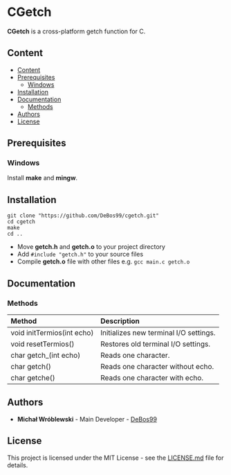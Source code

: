 # CGetch

**CGetch** is a cross-platform getch function for C.

## Content

- [Content](#content)
- [Prerequisites](#prerequisites)
  - [Windows](#windows)
- [Installation](#installation)
- [Documentation](#documentation)
  - [Methods](#methods)
- [Authors](#authors)
- [License](#license)

## Prerequisites

### Windows

Install **make** and **mingw**.

## Installation

```
git clone "https://github.com/DeBos99/cgetch.git"
cd cgetch
make
cd ..
```

* Move **getch.h** and **getch.o** to your project directory
* Add `#include "getch.h"` to your source files
* Compile **getch.o** file with other files e.g. `gcc main.c getch.o`

## Documentation

### Methods

| Method                     | Description                            |
| :---                       | :---                                   |
| void initTermios(int echo) | Initializes new terminal I/O settings. |
| void resetTermios()        | Restores old terminal I/O settings.    |
| char getch_(int echo)      | Reads one character.                   |
| char getch()               | Reads one character without echo.      |
| char getche()              | Reads one character with echo.         |

## Authors

* **Michał Wróblewski** - Main Developer - [DeBos99](https://github.com/DeBos99)

## License

This project is licensed under the MIT License - see the [LICENSE.md](LICENSE.md) file for details.
